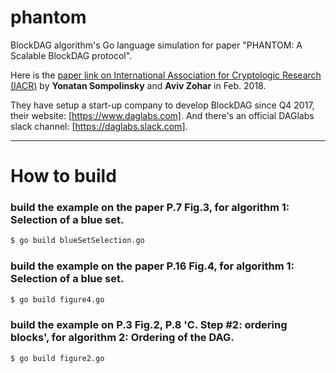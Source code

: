 # phantom
BlockDAG algorithm's Go language simulation for paper "PHANTOM: A Scalable BlockDAG protocol".

Here is the [paper link on International Association for Cryptologic Research (IACR)](https://eprint.iacr.org/2018/104.pdf) by **Yonatan Sompolinsky** and **Aviv Zohar** in Feb. 2018.

They have setup a start-up company to develop BlockDAG since Q4 2017, their website: [https://www.daglabs.com]. And there's an official DAGlabs slack channel: [https://daglabs.slack.com].

---

# How to build

### build the example on the paper P.7 Fig.3, for algorithm 1: Selection of a blue set.

```bash
$ go build blueSetSelection.go 
```

### build the example on the paper P.16 Fig.4, for algorithm 1: Selection of a blue set.

```bash
$ go build figure4.go
```

### build the example on P.3 Fig.2, P.8 'C. Step #2: ordering blocks', for algorithm 2: Ordering of the DAG.

```bash
$ go build figure2.go
```


